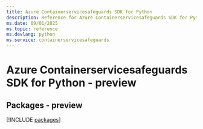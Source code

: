 ```yaml
---
title: Azure Containerservicesafeguards SDK for Python
description: Reference for Azure Containerservicesafeguards SDK for Python
ms.date: 09/01/2025
ms.topic: reference
ms.devlang: python
ms.service: containerservicesafeguards
---
```

# Azure Containerservicesafeguards SDK for Python - preview
## Packages - preview
[!INCLUDE [packages](containerservicesafeguards-index.md)]